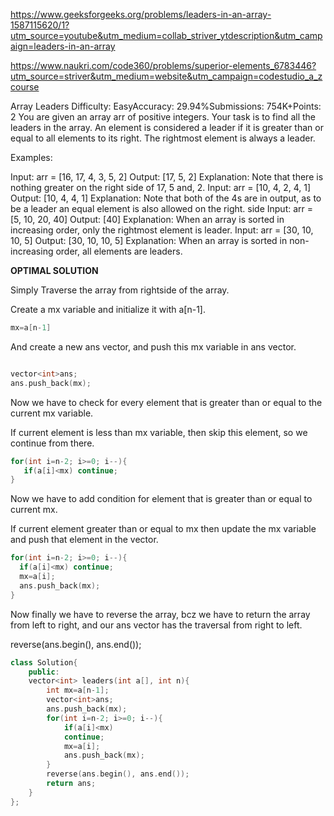 https://www.geeksforgeeks.org/problems/leaders-in-an-array-1587115620/1?utm_source=youtube&utm_medium=collab_striver_ytdescription&utm_campaign=leaders-in-an-array

https://www.naukri.com/code360/problems/superior-elements_6783446?utm_source=striver&utm_medium=website&utm_campaign=codestudio_a_zcourse


Array Leaders
Difficulty: EasyAccuracy: 29.94%Submissions: 754K+Points: 2
You are given an array arr of positive integers. Your task is to find all the leaders in the array. An element is considered a leader if it is greater than or equal to all elements to its right. The rightmost element is always a leader.

Examples:

Input: arr = [16, 17, 4, 3, 5, 2]
Output: [17, 5, 2]
Explanation: Note that there is nothing greater on the right side of 17, 5 and, 2.
Input: arr = [10, 4, 2, 4, 1]
Output: [10, 4, 4, 1]
Explanation: Note that both of the 4s are in output, as to be a leader an equal element is also allowed on the right. side
Input: arr = [5, 10, 20, 40]
Output: [40]
Explanation: When an array is sorted in increasing order, only the rightmost element is leader.
Input: arr = [30, 10, 10, 5]
Output: [30, 10, 10, 5]
Explanation: When an array is sorted in non-increasing order, all elements are leaders.


**OPTIMAL SOLUTION**


Simply Traverse the array from rightside of the array.

Create a mx variable and initialize it with a[n-1]. 

```cpp
mx=a[n-1]

```
And create a new ans vector, and push this mx variable in ans vector. 

```cpp

vector<int>ans;
ans.push_back(mx);

```
Now we have to check for every element that is greater than or equal to the current mx variable. 

If current element is less than mx variable, then skip this element, so we continue from there. 

```cpp
for(int i=n-2; i>=0; i--){
   if(a[i]<mx) continue;
}
```
Now we have to add condition for element that is greater than or equal to current mx. 

If current element greater than or equal to mx then update the mx variable and push that element in the vector. 

```cpp
for(int i=n-2; i>=0; i--){
  if(a[i]<mx) continue;
  mx=a[i]; 
  ans.push_back(mx);
}

```
Now finally we have to reverse the array, bcz we have to return the array from left to right, and our ans vector has the traversal from right to left. 

reverse(ans.begin(), ans.end());


```cpp
class Solution{
    public:
    vector<int> leaders(int a[], int n){
        int mx=a[n-1];
        vector<int>ans;
        ans.push_back(mx);
        for(int i=n-2; i>=0; i--){
            if(a[i]<mx)
            continue;
            mx=a[i];
            ans.push_back(mx);
        }
        reverse(ans.begin(), ans.end());
        return ans;
    }
};

```
